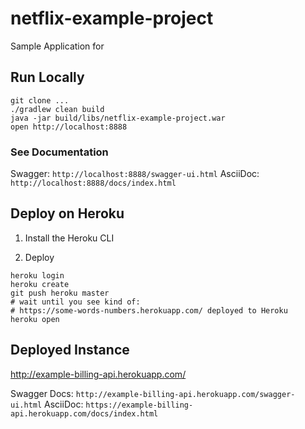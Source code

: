 netflix-example-project  
=========================

Sample Application for 

## Run Locally

```shell
git clone ...
./gradlew clean build
java -jar build/libs/netflix-example-project.war
open http://localhost:8888
```

### See Documentation
Swagger: `http://localhost:8888/swagger-ui.html`
AsciiDoc: `http://localhost:8888/docs/index.html` 

## Deploy on Heroku

1. Install the Heroku CLI

2. Deploy

```shell
heroku login
heroku create
git push heroku master
# wait until you see kind of:
# https://some-words-numbers.herokuapp.com/ deployed to Heroku
heroku open
```

## Deployed Instance
http://example-billing-api.herokuapp.com/

Swagger Docs: `http://example-billing-api.herokuapp.com/swagger-ui.html`
AsciiDoc: `https://example-billing-api.herokuapp.com/docs/index.html`